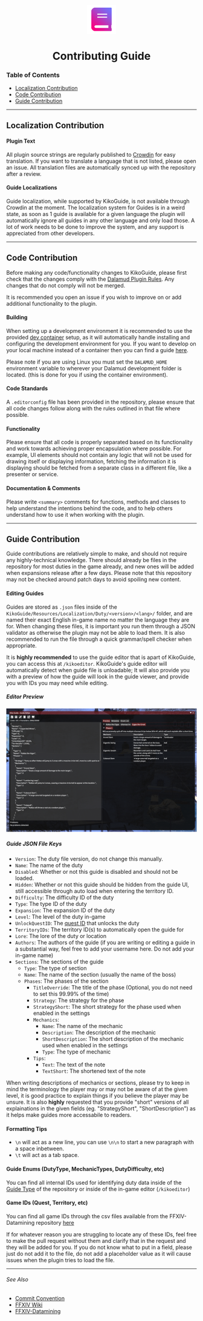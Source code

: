 <div align="center">

<img src="./.assets/icon.png" alt="Kiko Guide Logo" width="15%">
  
# Contributing Guide
  
</div>

### Table of Contents

- [Localization Contribution](#localization-contribution)
- [Code Contribution](#code-contribution)
- [Guide Contribution](#guide-contribution)

---

## Localization Contribution
#### Plugin Text
All plugin source strings are regularly published to [Crowdin](https://crowdin.com/project/KikoGuide) for easy translation. If you want to translate a language that is not listed, please open an issue. All translation files are automatically synced up with the repository after a review.

#### Guide Localizations
Guide localization, while supported by KikoGuide, is not available through Crowdin at the moment. The localization system for Guides is in a weird state, as soon as 1 guide is available for a given language the plugin will automatically ignore all guides in any other language and only load those. A lot of work needs to be done to improve the system, and any support is appreciated from other developers.

---

## Code Contribution
Before making any code/functionality changes to KikoGuide, please first check that the changes comply with the [Dalamud Plugin Rules](https://goatcorp.github.io/faq/development#q-what-am-i-allowed-to-do-in-my-plugin). Any changes that do not comply will not be merged.

It is recommended you open an issue if you wish to improve on or add additional functionality to the plugin.

#### Building
When setting up a development environment it is recommended to use the provided [dev container](./.devcontainer) setup, as it will automatically handle installing and configuring the development environment for you. If you want to develop on your local machine instead of a container then you can find a guide [here](https://goatcorp.github.io/faq/development). 

Please note if you are using Linux you must set the `DALAMUD_HOME` environment variable to wherever your Dalamud development folder is located. (this is done for you if using the container environment).

#### Code Standards
A `.editorconfig` file has been provided in the repository, please ensure that all code changes follow along with the rules outlined in that file where possible.

#### Functionality 
Please ensure that all code is properly separated based on its functionality and work towards achieving proper encapsulation where possible. For example, UI elements should not contain any logic that will not be used for drawing itself or displaying information, fetching the information it is displaying should be fetched from a separate class in a different file, like a presenter or service.

#### Documentation & Comments
Please write `<summary>` comments for functions, methods and classes to help understand the intentions behind the code, and to help others understand how to use it when working with the plugin.

---
 
## Guide Contribution
Guide contributions are relatively simple to make, and should not require any highly-technical knowledge. There should already be files in the repository for most duties in the game already, and new ones will be added when expansions release after a few days. Please note that this repository may not be checked around patch days to avoid spoiling new content. 

#### Editing Guides
Guides are stored as `.json` files inside of the `KikoGuide/Resources/Localization/Duty/<version>/<lang>/` folder, and are named their exact English in-game name no matter the language they are for. When changing these files, it is important you run them through a JSON validator as otherwise the plugin may not be able to load them. It is also recommended to run the file through a quick grammar/spell checker when appropriate.

It is **highly recommended** to use the guide editor that is apart of KikoGuide, you can access this at `/kikoeditor`. KikoGuide's guide editor will automatically detect when guide file is unloadable; It will also provide you with a preview of how the guide will look in the guide viewer, and provide you with IDs you may need while editing.

##### Editor Preview
![Editor Preview](./.assets/editor.png)

##### Guide JSON File Keys
- `Version`: The duty file version, do not change this manually.
- `Name`: The name of the duty
- `Disabled`: Whether or not this guide is disabled and should not be loaded.
- `Hidden`: Whether or not this guide should be hidden from the guide UI, still accessible through auto load when entering the territory ID.
- `Difficulty`: The difficulty ID of the duty
- `Type`: The type ID of the duty
- `Expansion`: The expansion ID of the duty
- `Level`: The level of the duty in-game
- `UnlockQuestID`: The [quest ID](https://github.com/xivapi/ffxiv-datamining/blob/master/csv/Quest.csv) that unlocks the duty
- `TerritoryIDs`: The territory ID(s) to automatically open the guide for
- `Lore`: The lore of the duty or location
- `Authors`: The authors of the guide (if you are writing or editing a guide in a substantial way, feel free to add your username here. Do not add your in-game name)
- `Sections`: The sections of the guide
  - `Type`: The type of section
  - `Name`: The name of the section (usually the name of the boss)
  - `Phases`: The phases of the section
    - `TitleOverride`: The title of the phase (Optional, you do not need to set this 99.99% of the time)
    - `Strategy`: The strategy for the phase
    - `StrategyShort`: The short strategy for the phase used when enabled in the settings
    - `Mechanics`:
      - `Name`: The name of the mechanic
      - `Description`: The description of the mechanic
      - `ShortDescription`: The short description of the mechanic used when enabled in the settings
      - `Type`: The type of mechanic
    - `Tips`:
      - `Text`: The text of the note
      - `TextShort`: The shortened text of the note

When writing descriptions of mechanics or sections, please try to keep in mind the terminology the player may or may not be aware of at the given level, it is good practice to explain things if you believe the player may be unsure. It is also **highly** requested that you provide "short" versions of all explainations in the given fields (eg. "StrategyShort", "ShortDescription") as it helps make guides more accessabile to readers.

#### Formatting Tips
- `\n` will act as a new line, you can use `\n\n` to start a new paragraph with a space inbetween.
- `\t` will act as a tab space.

#### Guide Enums (DutyType, MechanicTypes, DutyDifficulty, etc)
You can find all internal IDs used for identifying duty data inside of the [Guide Type](KikoGuide/Types/Guide.cs) of the repository or inside of the in-game editor (`/kikoeditor`)

#### Game IDs (Quest, Territory, etc)
You can find all game IDs through the csv files available from the FFXIV-Datamining repository [here](https://github.com/xivapi/ffxiv-datamining)

If for whatever reason you are struggling to locate any of these IDs, feel free to make the pull request without them and clarify that in the request and they will be added for you. If you do not know what to put in a field, please just do not add it to the file, do not add a placeholder value as it will cause issues when the plugin tries to load the file.

--- 
###### See Also
- [Commit Convention](COMMIT_CONVENTION.md)
- [FFXIV Wiki](https://ffxiv.consolegameswiki.com)
- [FFXIV-Datamining](https://github.com/xivapi/ffxiv-datamining)
